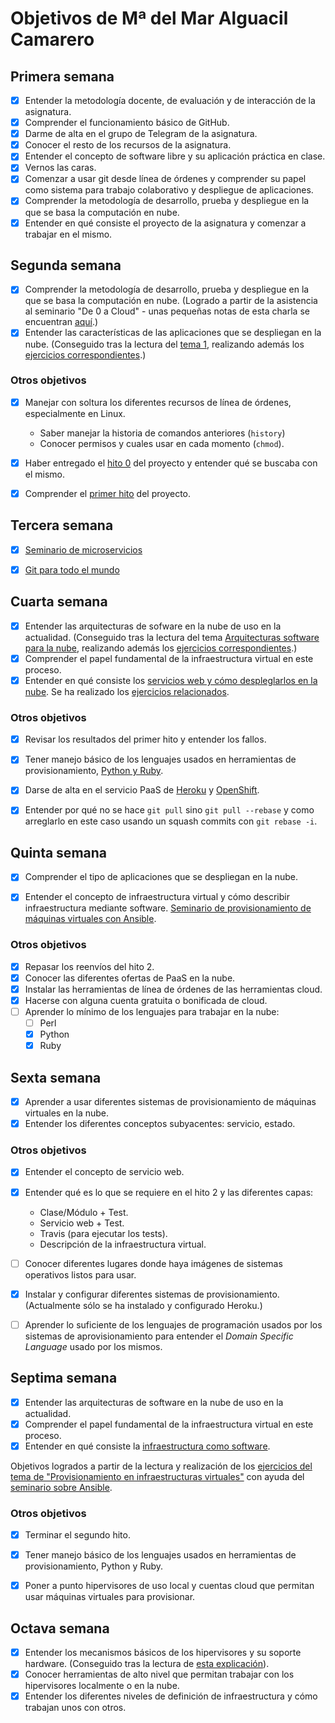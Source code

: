 # Objetivos de Mª del Mar Alguacil Camarero
## Primera semana

- [x] Entender la metodología docente, de evaluación y de interacción de la asignatura.
- [x] Comprender el funcionamiento básico de GitHub.
- [x] Darme de alta en el grupo de Telegram de la asignatura.
- [x] Conocer el resto de los recursos de la asignatura.
- [x] Entender el concepto de software libre y su aplicación práctica en clase.
- [x] Vernos las caras.
- [x] Comenzar a usar git desde línea de órdenes y comprender su papel como sistema para trabajo colaborativo y despliegue de aplicaciones.
- [x] Comprender la metodología de desarrollo, prueba y despliegue en la que se basa la computación en nube.
- [x] Entender en qué consiste el proyecto de la asignatura y comenzar a trabajar en el mismo.

## Segunda semana

- [x] Comprender la metodología de desarrollo, prueba y despliegue en la que se basa la computación en nube. (Logrado a partir de la asistencia al seminario "De 0 a Cloud" - unas pequeñas notas de esta charla se encuentran [aquí](https://github.com/MarAl15/EjerciciosCC/blob/master/Seminarios/De0aCloud.md).)
- [x] Entender las características de las aplicaciones que se despliegan en la nube. (Conseguido tras la lectura del [tema 1](http://jj.github.io/CC/documentos/temas/Arquitecturas_para_la_nube), realizando además los [ejercicios correspondientes](https://github.com/MarAl15/EjerciciosCC/blob/master/Tema0/tema0.md).)

### Otros objetivos
- [x] Manejar con soltura los diferentes recursos de línea de órdenes, especialmente en Linux. 
	- Saber manejar la historia de comandos anteriores (`history`)
	- Conocer permisos y cuales usar en cada momento (`chmod`).
- [x] Haber entregado el [hito 0](https://github.com/JJ/CC-18-19/blob/master/proyectos/hito-0.md) del proyecto y entender qué se buscaba con el mismo.
- [x] Comprender el [primer hito](https://github.com/MarAl15/ProyectoCC) del proyecto.


## Tercera semana

- [x] [Seminario de microservicios](https://www.youtube.com/watch?v=sh67hQwU14Y&feature=youtu.be)
- [x] [Git para todo el mundo](https://www.youtube.com/watch?v=gmXyJI01qa8&feature=youtu.be)


## Cuarta semana

- [x] Entender las arquitecturas de sofware en la nube de uso en la actualidad. (Conseguido tras la lectura del tema [Arquitecturas software para la nube](http://jj.github.io/CC/documentos/temas/Arquitecturas_para_la_nube), realizando además los [ejercicios correspondientes](https://github.com/MarAl15/EjerciciosCC/blob/master/Tema0/tema0.md).)
- [x] Comprender el papel fundamental de la infraestructura virtual en este proceso.
- [x] Entender en qué consiste los [servicios web y cómo despleglarlos en la nube](https://jj.github.io/CC/documentos/temas/PaaS). Se ha realizado los [ejercicios relacionados](https://github.com/MarAl15/EjerciciosCC/blob/master/Tema2/tema2.md).

### Otros objetivos
- [x] Revisar los resultados del primer hito y entender los fallos.
- [x] Tener manejo básico de los lenguajes usados en herramientas de provisionamiento, [Python y Ruby](https://github.com/MarAl15/EjerciciosCC/blob/master/Objetivos/images/python-ruby.png).
- [x] Darse de alta en el servicio PaaS de [Heroku](https://github.com/MarAl15/EjerciciosCC/blob/master/Tema2/images/heroku.png) y [OpenShift](https://github.com/MarAl15/EjerciciosCC/blob/master/Tema2/images/openshift.png).
- [x] Entender por qué no se hace `git pull` sino `git pull --rebase` y como arreglarlo en este caso usando un squash commits con `git rebase -i`.


## Quinta semana

- [x] Comprender el tipo de aplicaciones que se despliegan en la nube.
- [x] Entender el concepto de infraestructura virtual y cómo describir infraestructura mediante software. [Seminario de provisionamiento de máquinas virtuales con Ansible](http://youtu.be/gFd9aj78_SM).


### Otros objetivos

- [x] Repasar los reenvíos del hito 2.
- [x] Conocer las diferentes ofertas de PaaS en la nube.
- [x] Instalar las herramientas de línea de órdenes de las herramientas cloud.
- [x] Hacerse con alguna cuenta gratuita o bonificada de cloud.
- [ ] Aprender lo mínimo de los lenguajes para trabajar en la nube:
	- [ ] Perl
	- [x] Python
	- [x] Ruby
	
## Sexta semana

- [x] Aprender a usar diferentes sistemas de provisionamiento de máquinas virtuales en la nube.
- [x] Entender los diferentes conceptos subyacentes: servicio, estado.

### Otros objetivos
- [x] Entender el concepto de servicio web.
- [x] Entender qué es lo que se requiere en el hito 2 y las diferentes capas:
	- Clase/Módulo + Test.
	- Servicio web + Test.
	- Travis (para ejecutar los tests).
	- Descripción de la infraestructura virtual.
- [ ] Conocer diferentes lugares donde haya imágenes de sistemas operativos listos para usar. 
- [x] Instalar y configurar diferentes sistemas de provisionamiento. (Actualmente sólo se ha instalado y configurado Heroku.)
- [ ] Aprender lo suficiente de los lenguajes de programación usados por los sistemas de aprovisionamiento para entender el _Domain Specific Language_ usado por los mismos.


## Septima semana

- [x] Entender las arquitecturas de software en la nube de uso en la actualidad.
- [x] Comprender el papel fundamental de la infraestructura virtual en este proceso.
- [x] Entender en qué consiste la [infraestructura como software](https://jj.github.io/CC/documentos/temas/Provision).

Objetivos logrados a partir de la lectura y realización de los [ejercicios del tema de "Provisionamiento en infraestructuras virtuales"](https://github.com/MarAl15/EjerciciosCC/blob/master/Tema3/tema3.md) con ayuda del [seminario sobre Ansible](https://www.youtube.com/watch?v=gFd9aj78_SM).

### Otros objetivos
- [x] Terminar el segundo hito.
- [x] Tener manejo básico de los lenguajes usados en herramientas de provisionamiento, Python y Ruby.
- [x] Poner a punto hipervisores de uso local y cuentas cloud que permitan usar máquinas virtuales para provisionar.


## Octava semana

- [x] Entender los mecanismos básicos de los hipervisores y su soporte hardware. (Conseguido tras la lectura de [esta explicación](http://www.datakeeper.es/?p=716)).
- [x] Conocer herramientas de alto nivel que permitan trabajar con los hipervisores localmente o en la nube.
- [x] Entender los diferentes niveles de definición de infraestructura y cómo trabajan unos con otros.
